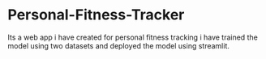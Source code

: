 # Personal-Fitness-Tracker
Its a web app i have created for personal fitness tracking i have trained the model using two datasets and deployed the model using streamlit.
